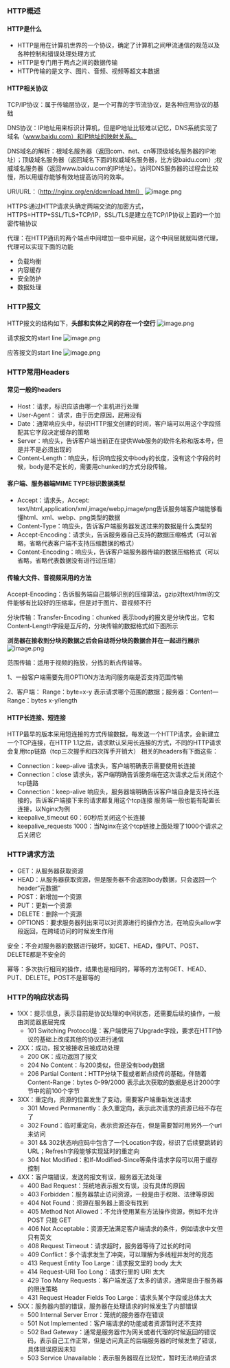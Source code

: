 ### HTTP概述

#### HTTP是什么
* HTTP是用在计算机世界的一个协议，确定了计算机之间甲流通信的规范以及各种控制和错误处理处理方式
* HTTP是专门用于两点之间的数据传输
* HTTP传输的是文字、图片、音频、视频等超文本数据

#### HTTP相关协议

TCP/IP协议：属于传输层协议，是一个可靠的字节流协议，是各种应用协议的基础

DNS协议：IP地址用来标识计算机，但是IP地址比较难以记忆，DNS系统实现了域名（www.baidu.com）和IP地址的映射关系。

DNS域名的解析：根域名服务器（返回com、net、cn等顶级域名服务器的IP地址）；顶级域名服务器（返回域名下面的权威域名服务器，比方说baidu.com）;权威域名服务器（返回www.baidu.com的IP地址）。访问DNS服务器的过程会比较慢，所以用缓存能够有效地提高访问的效率。

URI/URL：（http://nginx.org/en/download.html）
![image.png](https://i.loli.net/2019/11/13/zVRHdUxhQm46ynA.png)

HTTPS:通过HTTP请求头确定两端交流的加密方式，HTTPS=HTTP+SSL/TLS+TCP/IP，SSL/TLS是建立在TCP/IP协议上面的一个加密传输协议

代理：在HTTP通讯的两个端点中间增加一些中间层，这个中间层就就叫做代理，代理可以实现下面的功能
* 负载均衡
* 内容缓存
* 安全防护
* 数据处理
  

### HTTP报文
HTTP报文的结构如下，**头部和实体之间的存在一个空行**
![image.png](https://i.loli.net/2019/11/13/pjQOUmwNeT6ZxlA.png)

请求报文的start line
![image.png](https://i.loli.net/2019/11/13/pjDGYcmdt6BgRnE.png)

应答报文的start line
![image.png](https://i.loli.net/2019/11/13/Noe9P2JfUELCIb3.png)

### HTTP常用Headers

#### 常见一般的headers
- Host：请求，标识应该由哪一个主机进行处理
- User-Agent： 请求，由于历史原因，屁用没有
- Date：通常响应头中，标识HTTP报文创建的时间，客户端可以用这个字段搭配其它字段决定缓存的策略
- Server：响应头，告诉客户端当前正在提供Web服务的软件名称和版本号，但是并不是必须出现的
- Content-Length：响应头，标识响应报文中body的长度，没有这个字段的时候，body是不定长的，需要用chunked的方式分段传输。
  
#### 客户端、服务器端MIME TYPE标识数据类型
- Accept：请求头，Accept: text/html,application/xml,image/webp,image/png告诉服务端客户端能够看懂html、xml、webp、png类型的数据
- Content-Type：响应头，告诉客户端服务器发送过来的数据是什么类型的
- Accept-Encoding：请求头，告诉服务器自己支持的数据压缩格式（可以省略，省略代表客户端不支持压缩数据的格式）
- Content-Encoding：响应头，告诉客户端服务器传输的数据压缩格式（可以省略，省略代表数据没有进行过压缩）

#### 传输大文件、音视频采用的方法
Accept-Encoding：告诉服务端自己能够识别的压缩算法，gzip对text/html的文件能够有比较好的压缩率，但是对于图片、音视频不行

分块传输：Transfer-Encoding：chunked 表示body的报文是分块传出，它和Content-Length字段是互斥的，分块传输的数据格式如下图所示

**浏览器在接收到分块的数据之后会自动将分块的数据合并在一起进行展示**
![image.png](https://i.loli.net/2019/11/15/nRebklPSc8MsTum.png)

范围传输：适用于视频的拖放，分拣的断点传输等。

1、一般客户端需要先用OPTION方法询问服务端是否支持范围传输

2、客户端： Range：byte=x-y 表示请求哪个范围的数据；服务器：Content—Range：bytes x-y/length


#### HTTP长连接、短连接
HTTP最早的版本采用短连接的方式传输数据，每发送一个HTTP请求，会新建立一个TCP连接，在HTTP 1.1之后，请求默认采用长连接的方式，不同的HTTP请求会复用tcp链路（tcp三次握手和四次挥手开销大）
相关的headers有下面这些：
- Connection：keep-alive 请求头，客户端明确表示需要使用长连接
- Connection：close 请求头，客户端明确告诉服务端在这次请求之后关闭这个tcp链路
- Connection：keep-alive 响应头，服务器端明确告诉客户端自身是支持长连接的，告诉客户端接下来的请求都复用这个tcp连接
服务端一般也能有配置长连接，以Nginx为例
- keepalive_timeout 60：60秒后关闭这个长连接
- keepalive_requests 1000：当Nginx在这个tcp链接上面处理了1000个请求之后关闭它

### HTTP请求方法
* GET：从服务器获取资源
* HEAD：从服务器获取资源，但是服务器不会返回body数据，只会返回一个header“元数据”
* POST：新增加一个资源
* PUT：更新一个资源
* DELETE：删除一个资源
* OPTIONS：要求服务器列出来可以对资源进行的操作方法，在响应头allow字段返回，在跨域访问的时候发生作用

安全：不会对服务器的数据进行破坏，如GET、HEAD，像PUT、POST、DELETE都是不安全的

幂等：多次执行相同的操作，结果也是相同的，幂等的方法有GET、HEAD、PUT、DELETE。POST不是幂等的


### HTTP的响应状态码
- 1XX：提示信息，表示目前是协议处理的中间状态，还需要后续的操作，一般由浏览器底层完成
  - 101 Switching Protocol是：客户端使用了Upgrade字段，要求在HTTP协议的基础上改成其他的协议进行通信
- 2XX：成功，报文被接收且被成功处理
  - 200 OK：成功返回了报文
  - 204 No Content：与200类似，但是没有body数据
  - 206 Partial Content：HTTP分块下载或者断点续传的基础，伴随着Content-Range：bytes 0-99/2000 表示此次获取的数据是总计2000字节中的前100个字节
- 3XX：重定向，资源的位置发生了变动，需要客户端重新发送请求
  - 301 Moved Permanently：永久重定向，表示此次请求的资源已经不存在了
  - 302 Found：临时重定向，表示资源还存在，但是需要暂时用另外一个url来访问
  - 301 && 302状态响应码中包含了一个Location字段，标识了后续要跳转的URL；Refresh字段能够实现延时的重定向
  - 304 Not Modified：和If-Modified-Since等条件请求字段可以用于缓存控制
- 4XX：客户端错误，发送的报文有误，服务器无法处理
  - 400 Bad Request：笼统地表示报文有误，没有具体的原因
  - 403 Forbidden：服务器禁止访问资源，一般是由于权限、法律等原因
  - 404 Not Found：资源在服务器上面没有找到
  - 405 Method Not Allowed：不允许使用某些方法操作资源，例如不允许 POST 只能 GET
  - 406 Not Acceptable：资源无法满足客户端请求的条件，例如请求中文但只有英文
  - 408 Request Timeout：请求超时，服务器等待了过长的时间
  - 409 Conflict：多个请求发生了冲突，可以理解为多线程并发时的竞态
  - 413 Request Entity Too Large：请求报文里的 body 太大
  - 414 Request-URI Too Long：请求行里的 URI 太大
  - 429 Too Many Requests：客户端发送了太多的请求，通常是由于服务器的限连策略
  - 431 Request Header Fields Too Large：请求头某个字段或总体太大
- 5XX：服务器内部的错误，服务器在处理请求的时候发生了内部错误
  - 500 Internal Server Error：笼统的服务器存在错误
  - 501 Not Implemented：客户端请求的功能或者资源暂时还不支持
  - 502 Bad Gateway：通常是服务器作为网关或者代理的时候返回的错误码，表示自己工作正常，但是访问真正的后端服务器的时候发生了错误，具体错误原因未知
  - 503 Service Unavailable：表示服务器现在比较忙，暂时无法响应请求


